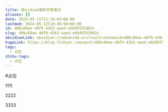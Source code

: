 ```yaml
---
title: Obsidian插件开发笔记
aliases: []
date: 2024-05-11T11:19:02+08:00
lastmod: 2024-05-12T10:48:58+08:00
id: d06c89ae-40f9-43b3-aaed-ebb95555d62c
slug: d06c89ae-40f9-43b3-aaed-ebb95555d62c
obsidianLink: obsidian://advanced-uri?vault=note&uid=d06c89ae-40f9-43b3-aaed-ebb95555d62c
hugoLink: https://blog.fishyer.com/post/d06c89ae-40f9-43b3-aaed-ebb95555d62c/
tags:
  - 占位
zhihu-tags:
  - 占位
---
```



#占位

1111

2222

3333